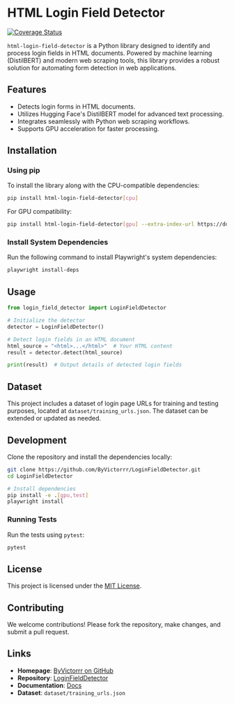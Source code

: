 # HTML Login Field Detector
[![Coverage Status](https://coveralls.io/repos/github/ByVictorrr/LoginFieldDetector/badge.svg?branch=main)](https://coveralls.io/github/ByVictorrr/LoginFieldDetector?branch=main)

`html-login-field-detector` is a Python library designed to identify and process login fields in HTML documents. Powered by machine learning (DistilBERT) and modern web scraping tools, this library provides a robust solution for automating form detection in web applications.

## Features
- Detects login forms in HTML documents.
- Utilizes Hugging Face's DistilBERT model for advanced text processing.
- Integrates seamlessly with Python web scraping workflows.
- Supports GPU acceleration for faster processing.

## Installation

### Using pip
To install the library along with the CPU-compatible dependencies:
```bash
pip install html-login-field-detector[cpu]
```

For GPU compatibility:
```bash
pip install html-login-field-detector[gpu] --extra-index-url https://download.pytorch.org/whl/cu118
```
### Install System Dependencies
Run the following command to install Playwright's system dependencies:

```bash
playwright install-deps
```


## Usage
```python
from login_field_detector import LoginFieldDetector

# Initialize the detector
detector = LoginFieldDetector()

# Detect login fields in an HTML document
html_source = "<html>...</html>"  # Your HTML content
result = detector.detect(html_source)

print(result)  # Output details of detected login fields
```

## Dataset
This project includes a dataset of login page URLs for training and testing purposes, located at `dataset/training_urls.json`. The dataset can be extended or updated as needed.

## Development
Clone the repository and install the dependencies locally:
```bash
git clone https://github.com/ByVictorrr/LoginFieldDetector.git
cd LoginFieldDetector

# Install dependencies
pip install -e .[gpu,test]
playwright install
```

### Running Tests
Run the tests using `pytest`:
```bash
pytest
```

## License
This project is licensed under the [MIT License](LICENSE).

## Contributing
We welcome contributions! Please fork the repository, make changes, and submit a pull request.

## Links
- **Homepage**: [ByVictorrr on GitHub](https://github.com/ByVictorrr)
- **Repository**: [LoginFieldDetector](https://github.com/ByVictorrr/LoginFieldDetector)
- **Documentation**: [Docs](https://byvictorrr.github.io/LoginFieldDetector)
- **Dataset**: `dataset/training_urls.json`

